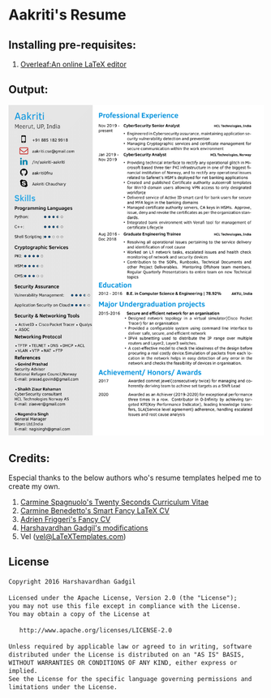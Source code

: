 # Aakriti's Resume

## Installing pre-requisites:
1. [Overleaf:An online LaTeX editor](www.overleaf.com) 

## Output:
![CV Screenshot](Aakriti_resume_img_07272020.png)

## Credits:
Especial thanks to the below authors who's resume templates helped me to create my own. 
1. [Carmine Spagnuolo's Twenty Seconds Curriculum Vitae](https://github.com/spagnuolocarmine/TwentySecondsCurriculumVitae-LaTex)
2. [Carmine Benedetto's Smart Fancy LaTeX CV](https://github.com/neoben/smart-fancy-latex-cv)
3. [Adrien Friggeri's Fancy CV](https://www.sharelatex.com/templates/52fb8c1f33621a613683ecad)
4. [Harshavardhan Gadgil's modifications](https://github.com/opensorceror/Data-Engineer-Resume-LaTeX)
5. Vel (vel@LaTeXTemplates.com)

## License
```
Copyright 2016 Harshavardhan Gadgil

Licensed under the Apache License, Version 2.0 (the "License");
you may not use this file except in compliance with the License.
You may obtain a copy of the License at

   http://www.apache.org/licenses/LICENSE-2.0

Unless required by applicable law or agreed to in writing, software
distributed under the License is distributed on an "AS IS" BASIS,
WITHOUT WARRANTIES OR CONDITIONS OF ANY KIND, either express or implied.
See the License for the specific language governing permissions and
limitations under the License.
```